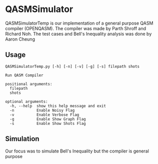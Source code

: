 # QASMSimulator

QASMSimulatorTemp is our implementation of a general purpose QASM compiler (OPENQASM).
The compiler was made by Parth Shroff and Richard Noh. The test cases and Bell's Inequality analysis was done by Aaron Cheung



## Usage

```
QASMSimulatorTemp.py [-h] [-n] [-v] [-g] [-s] filepath shots

Run QASM Compiler

positional arguments:
  filepath
  shots

optional arguments:
  -h, --help  show this help message and exit
  -n          Enable Noisy Flag
  -v          Enable Verbose Flag
  -g          Enable Show Graph Flag
  -s          Enable Show Shots Flag
```

## Simulation
Our focus was to simulate Bell's Inequality but the compiler is general purpose
